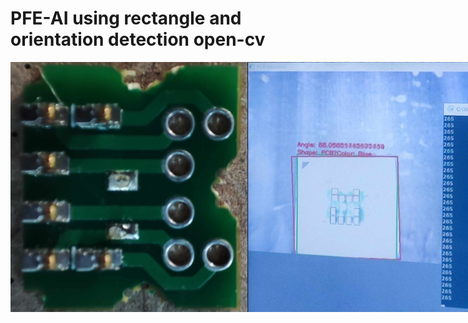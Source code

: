 # PFE-AI using rectangle and orientation detection open-cv 
<div style="display:flex;align-items:center;justify-contents:center;flex-direction:rows; width:100%">
<img height="400px" align="center" src="https://raw.githubusercontent.com/RAYEN311/PFE-AI/main/component.jpg" alt="component" />
<img height="400px" align="center" src="https://raw.githubusercontent.com/RAYEN311/PFE-AI/main/opencv-methode%20(57%20%25%20performance)/detection.jpg" alt="component" />


